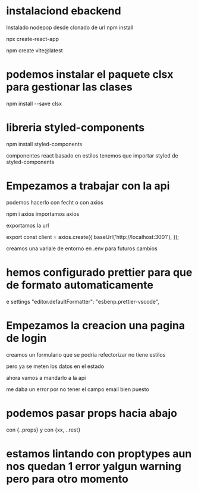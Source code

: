 # instalaciond ebackend

Instalado nodepop desde clonado de url
npm install

npx create-react-app

npm create vite@latest

# podemos instalar el paquete clsx para gestionar las clases

npm install --save clsx

# libreria styled-components

npm install styled-components

componentes react basado en estilos tenemos que importar styled de styled-components

# Empezamos a trabajar con la api

podemos hacerlo con fecht o con axios

npm i axios
importamos axios

exportamos la url

export const client = axios.create({
baseUrl('http://localhost:3001'),
});

creamos una variale de entorno en .env para futuros cambios

# hemos configurado prettier para que de formato automaticamente

e settings "editor.defaultFormatter": "esbenp.prettier-vscode",

# Empezamos la creacion una pagina de login

creamos un formulario que se podria refectorizar no tiene estilos

pero ya se meten los datos en el estado

ahora vamos a mandarlo a la api

me daba un error por no tener el campo email bien puesto

# podemos pasar props hacia abajo

con {..props} y con {xx, ..rest}

# estamos lintando con proptypes aun nos quedan 1 error yalgun warning pero para otro momento
